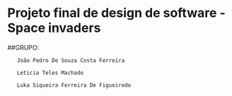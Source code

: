 # Projeto final de design de software - Space invaders
##GRUPO: 
       
       João Pedro De Souza Costa Ferreira

       Leticia Teles Machado
       
       Luka Siqueira Ferreira De Figueiredo



